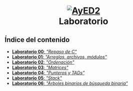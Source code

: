 <h1 align="center">
  <br>
  <a href="https://www.famaf.unc.edu.ar/academica/materias/algoritmos-y-estructuras-de-datos-ii/"><img src="https://i.imgur.com/QqZWT6y.png" alt="AyED2"></a>
  <br>
  Laboratorio
  <br>
</h1>

## Índice del contenido
- [**Laboratorio 00**: *"Repaso de C"*](...)
- [**Laboratorio 01**: *"Arreglos, archivos, módulos"*](...)
- [**Laboratorio 02**: *"Ordenación"*](...)
- [**Laboratorio 03**: *"Matrices"*](...)
- [**Laboratorio 04**: *"Punteros y TADs"*](...)
- [**Laboratorio 05**: *"Stack"*](...)
- [**Laboratorio 06**: *"Árboles binarios de búsqueda binaria"*](...)

